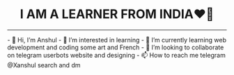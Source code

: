 <center>
  <h1>I AM A LEARNER FROM INDIA❤️‍🔥</h1>
</center>
<hr size="2" color=red>
- 👋 Hi, I’m Anshul
- 👀 I’m interested in learning 
- 🌱 I’m currently learning web development and coding some art and French 
- 💞️ I’m looking to collaborate on telegram userbots website and designing 
- 📫 How to reach me telegram @Xanshul search and dm 

<!---
Hacmker/Hacmker is a ✨ special ✨ repository because its `README.md` (this file) appears on your GitHub profile.
You can click the Preview link to take a look at your changes.
--->
